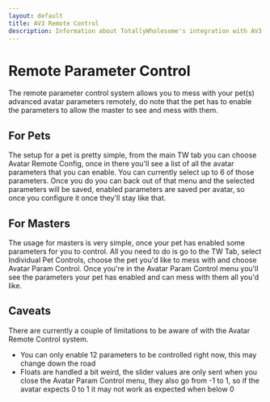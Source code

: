 ```yaml
---
layout: default
title: AV3 Remote Control
description: Information about TotallyWholesome's integration with AV3 parameters
---
```


# Remote Parameter Control

The remote parameter control system allows you to mess with your pet(s) advanced avatar parameters remotely, do note that the pet has to enable the parameters to allow the master to see and mess with them.

## For Pets
The setup for a pet is pretty simple, from the main TW tab you can choose Avatar Remote Config, once in there you'll see a list of all the avatar parameters that you can enable. You can currently select up to 6 of those parameters. Once you do you can back out of that menu and the selected parameters will be saved, enabled parameters are saved per avatar, so once you configure it once they'll stay like that.

## For Masters
The usage for masters is very simple, once your pet has enabled some parameters for you to control. All you need to do is go to the TW Tab, select Individual Pet Controls, choose the pet you'd like to mess with and choose Avatar Param Control. Once you're in the Avatar Param Control menu you'll see the parameters your pet has enabled and can mess with them all you'd like.

## Caveats
There are currently a couple of limitations to be aware of with the Avatar Remote Control system.

* You can only enable 12 parameters to be controlled right now, this may change down the road
* Floats are handled a bit weird, the slider values are only sent when you close the Avatar Param Control menu, they also go from -1 to 1, so if the avatar expects 0 to 1 it may not work as expected when below 0